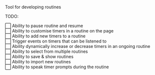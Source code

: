
Tool for developing routines

TODO:

:white_large_square: Ability to pause routine and resume  
:white_large_square: Ability to customise timers in a routine on the page  
:white_large_square: Ability to add new timers to a routine  
:white_large_square: Trigger events on timers that can be listened to  
:white_large_square: Ability dynamically increase or decrease timers in an ongoing routine  
:white_large_square: Ability to select from multiple routines  
:white_large_square: Ability to save & show routines  
:white_large_square: Ability to import new routines  
:white_large_square: Ability to speak timer prompts during the routine  


